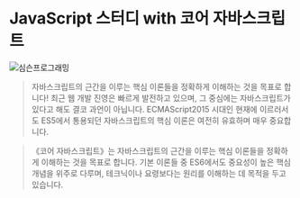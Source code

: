 # JavaScript 스터디 with 코어 자바스크립트
![심슨프로그래밍](https://user-images.githubusercontent.com/54767632/192099062-701a2ce2-69a2-40f2-b4b7-90d9ac71ceb2.jpeg)

> 자바스크립트의 근간을 이루는 핵심 이론들을 정확하게 이해하는 것을 목표로 합니다!
최근 웹 개발 진영은 빠르게 발전하고 있으며, 그 중심에는 자바스크립트가 있다고 해도 결코 과언이 아닙니다. ECMAScript2015 시대인 현재에 이르러서도 ES5에서 통용되던 자바스크립트의 핵심 이론은 여전히 유효하며 매우 중요합니다.

> 《코어 자바스크립트》는 자바스크립트의 근간을 이루는 핵심 이론들을 정확하게 이해하는 것을 목표로 합니다. 기본 이론들 중 ES6에서도 중요성이 높은 핵심 개념을 위주로 다루며, 테크닉이나 요령보다는 원리를 이해하는 데 목적을 두고 있습니다.
